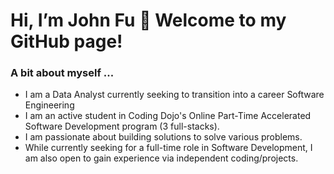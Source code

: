 # Hi, I’m John Fu 👋 Welcome to my GitHub page!

### A bit about myself ...

- I am a Data Analyst currently seeking to transition into a career Software Engineering
- I am an active student in Coding Dojo's Online Part-Time Accelerated Software Development program (3 full-stacks).
- I am passionate about building solutions to solve various problems.
- While currently seeking for a full-time role in Software Development, I am also open to gain experience via independent coding/projects.

<!---
fujohn/fujohn is a ✨ special ✨ repository because its `README.md` (this file) appears on your GitHub profile.
You can click the Preview link to take a look at your changes.
--->
